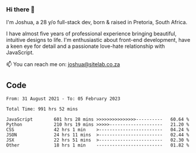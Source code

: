 ### Hi there 👋

I'm Joshua, a 28 y/o full-stack dev, born & raised in Pretoria, South Africa. 

I have almost five years of professional experience bringing beautiful, intuitive designs to life. I'm enthusiastic about front-end development, have a keen eye for detail and a passionate love-hate relationship with JavaScript.

📫 You can reach me on: joshua@sitelab.co.za

## **Code**

<!--START_SECTION:waka-->

```text
From: 31 August 2021 - To: 05 February 2023

Total Time: 991 hrs 52 mins

JavaScript        601 hrs 28 mins >>>>>>>>>>>>>>>----------   60.64 %
Python            210 hrs 19 mins >>>>>--------------------   21.20 %
CSS               42 hrs 1 min    >------------------------   04.24 %
JSON              24 hrs 11 mins  >------------------------   02.44 %
JSX               22 hrs 51 mins  >------------------------   02.30 %
Other             18 hrs 1 min    -------------------------   01.82 %
```

<!--END_SECTION:waka-->
